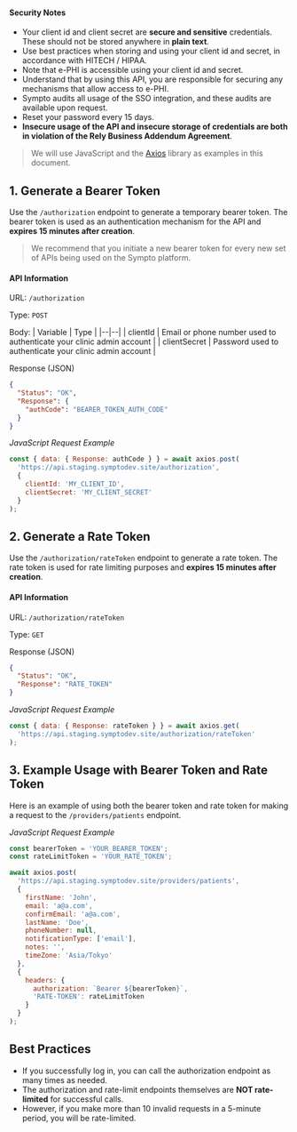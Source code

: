 #### Security Notes

- Your client id and client secret are **secure and sensitive** credentials. These should not be stored anywhere in **plain text**.
- Use best practices when storing and using your client id and secret, in accordance with HITECH / HIPAA.
- Note that e-PHI is accessible using your client id and secret.
- Understand that by using this API, you are responsible for securing any mechanisms that allow access to e-PHI.
- Sympto audits all usage of the SSO integration, and these audits are available upon request.
- Reset your password every 15 days.
- **Insecure usage of the API and insecure storage of credentials are both in violation of the Rely Business Addendum Agreement**.

> We will use JavaScript and the [Axios](https://github.com/axios/axios) library as examples in this document.

## **1. Generate a Bearer Token**

Use the `/authorization` endpoint to generate a temporary bearer token. The bearer token is used as an authentication mechanism for the API and **expires 15 minutes after creation**.

> We recommend that you initiate a new bearer token for every new set of APIs being used on the Sympto platform.

#### API Information

URL: `/authorization`

Type: `POST`

Body:
| Variable | Type |
|--|--|
| clientId | Email or phone number used to authenticate your clinic admin account |
| clientSecret | Password used to authenticate your clinic admin account |

Response (JSON)

```json
{
  "Status": "OK",
  "Response": {
    "authCode": "BEARER_TOKEN_AUTH_CODE"
  }
}
```

*JavaScript Request Example*

```javascript
const { data: { Response: authCode } } = await axios.post(
  'https://api.staging.symptodev.site/authorization', 
  {
    clientId: 'MY_CLIENT_ID',
    clientSecret: 'MY_CLIENT_SECRET'
  }
);
```

## **2. Generate a Rate Token**

Use the `/authorization/rateToken` endpoint to generate a rate token. The rate token is used for rate limiting purposes and **expires 15 minutes after creation**.

#### API Information

URL: `/authorization/rateToken`

Type: `GET`

Response (JSON)

```json
{
  "Status": "OK",
  "Response": "RATE_TOKEN"
}
```

*JavaScript Request Example*

```javascript
const { data: { Response: rateToken } } = await axios.get(
  'https://api.staging.symptodev.site/authorization/rateToken'
);
```

## **3. Example Usage with Bearer Token and Rate Token**

Here is an example of using both the bearer token and rate token for making a request to the `/providers/patients` endpoint.

*JavaScript Request Example*

```javascript
const bearerToken = 'YOUR_BEARER_TOKEN';
const rateLimitToken = 'YOUR_RATE_TOKEN';

await axios.post(
  'https://api.staging.symptodev.site/providers/patients',
  {
    firstName: 'John',
    email: 'a@a.com',
    confirmEmail: 'a@a.com',
    lastName: 'Doe',
    phoneNumber: null,
    notificationType: ['email'],
    notes: '',
    timeZone: 'Asia/Tokyo'
  },
  {
    headers: {
      authorization: `Bearer ${bearerToken}`,
      'RATE-TOKEN': rateLimitToken
    }
  }
);
```

## **Best Practices**

-   If you successfully log in, you can call the authorization endpoint as many times as needed.
-   The authorization and rate-limit endpoints themselves are **NOT rate-limited** for successful calls.
-   However, if you make more than 10 invalid requests in a 5-minute period, you will be rate-limited.
